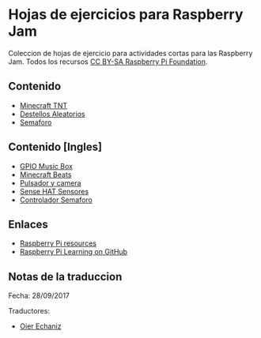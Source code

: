 # Hojas de ejercicios para Raspberry Jam 

Coleccion de hojas de ejercicio para actividades cortas para las Raspberry Jam. Todos los recursos [CC BY-SA Raspberry Pi Foundation](https://github.com/raspberrypilearning/jam-worksheets/blob/master/LICENCE.md).

## Contenido

- [Minecraft TNT](minecraft-tnt/README.md)
- [Destellos Aleatorios](random-sparkles/README.md)
- [Semaforo](traffic-lights/README.md)


## Contenido [Ingles]

- [GPIO Music Box](gpio-music-box/README.md)
- [Minecraft Beats](minecraft-beats/README.md)
- [Pulsador y camera](push-button-camera/README.md)
- [Sense HAT Sensores](sense-hat-sensors/README.md)
- [Controlador Semaforo](traffic-lights-controller/README.md)

## Enlaces

- [Raspberry Pi resources](https://www.raspberrypi.org/resources/)
- [Raspberry Pi Learning on GitHub](https://github.com/raspberrypilearning)

## Notas de la traduccion
 Fecha: 28/09/2017
 
 Traductores:
 - [Oier Echaniz](https://github.com/oiertwo)


